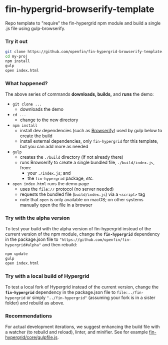 # fin-hypergrid-browserify-template

Repo template to "require" the fin-hypergrid npm module and build a single .js file using gulp-browserify.

### Try it out

```bash
git clone https://github.com/openfin/fin-hypergrid-browserify-template.git my-proj
cd my-proj
npm install
gulp
open index.html
```

### What happened?

The above series of commands **downloads, builds,** and **runs** the demo:
* `git clone ...`
    * downloads the demo
* `cd ...`
    * change to the new directory
* `npm install`
    * install dev dependencies (such as [Browserify](https://www.npmjs.com/package/browserify)) used by gulp below to create the build
    * install external dependencies, only `fin-hypergrid` for this template, but you can add more as needed
* `gulp`
    * creates the `./build` directory (if not already there)
    * runs Browserify to create a single bundled file, `./build/index.js`, from:
       * your `./index.js`; and
       * the `fin-hypergrid` package, _etc._
* `open index.html` runs the demo page
    * uses the `file://` protocol (no server needed)
    * requests the bundled file (`build/index.js`) via a `<script>` tag
    * note that `open` is only available on macOS; on other systems manually open the file in a browser

### Try with the alpha version

To test your build with the alpha version of fin-hypergrid instead of the current version of the npm module,
change the **`fin-hypergrid`** dependency in the package.json file to
`"https://github.com/openfin/fin-hypergrid#alpha"` and then rebuild:

```bash
npm update
gulp
open index.html
```

### Try with a local build of Hypergrid

To test a local fork of Hypergrid instead of the current version,
change the **`fin-hypergrid`** dependency in the package.json file to
`file:../fin-hypergrid` or simply `"../fin-hypergrid"`
(assuming your fork is in a sister folder) and rebuild as above.

### Recommendations

For actual development iterations, we suggest enhancing the build file with a watcher (to rebuild and reload), linter, and minifier. See for example [fin-hypergrid/core/gulpfile.js](https://github.com/fin-hypergrid/core/blob/master/gulpfile.js).